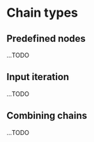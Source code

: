 # Chain types

## Predefined nodes
...TODO

## Input iteration
...TODO

## Combining chains
...TODO

